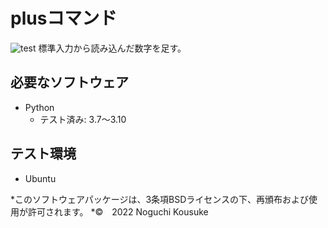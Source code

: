 # plusコマンド
![test](https://github.com/noguchikousuke/robosys202x/actions/workflows/test.yml/badge.svg)
標準入力から読み込んだ数字を足す。

## 必要なソフトウェア
* Python
  * テスト済み: 3.7～3.10

## テスト環境
* Ubuntu

*このソフトウェアパッケージは、3条項BSDライセンスの下、再頒布および使用が許可されます。
*©　2022 Noguchi Kousuke

